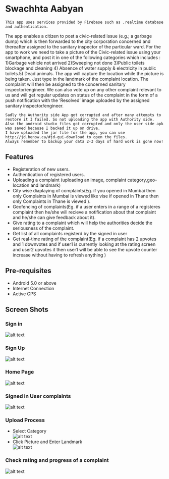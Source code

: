 # Swachhta Aabyan
```
This app uses services provided by Firebase such as ,realtime database and authentication.
```
The app enables a citizen to post a civic-related issue (e.g.; a garbage dump) which is then forwarded to the city corporation concerned and thereafter assigned to the sanitary inspector of the particular ward. For the app to work we need to take a picture of the Civic-related issue using your smartphone, and post it in one of the following categories which includes : 1)Garbage vehicle not arrived 2)Sweeping not done 3)Public toilets blockage and cleaning 4) Absence of water supply & electricity in public toilets.5) Dead animals. The app will capture the location while the picture is being taken. Just type in the landmark of the complaint location. The complaint will then be assigned to the concerned sanitary inspector/engineer.
We can also vote up on any other complaint relevant to us and will get regular updates on status of the complaint in the form of a push notification with the ‘Resolved’ image uploaded by the assigned sanitary inspector/engineer.
```
Sadly the Authority side App got corrupted and after many attempts to restore it I failed. So not uploading the app with Authority side.
Also the android studio files got corrupted and only the user side apk was saved because I backed it up on drive.
I have uploaded the jar file for the app, you can use http://jd.benow.ca/#jd-gui-download to open the files.
Always remember to backup your data 2-3 days of hard work is gone now!
```

## Features
* Registeration of new users.
* Authentication of registered users.
* Uploading a complaint (uploading an image, complaint category,geo-location and landmark)
* City wise diaplaying of complaints(Eg. if you opened in Mumbai then only Complaints in Mumbai is viewed like vise if opened in Thane then only Complaints in Thane is viewed ).
* Geofencing of complaints(Eg. if a user enters in a range of a registeres complaint then he/she will recieve a notification about that complaint and he/she can give feedback about it).
* Give rating to a complaint which will help the authorities decide the seriousness of the complaint.
* Get list of all complaints registerd by the signed in user
* Get real-time rating of the complaint(Eg. if a complaint has  2 upvotes and 1 downvotes and if  user1 is currently looking at the rating screen and  user2 upvotes it then user1 will be able to see the upvote counter increase without having to refresh anything )

## Pre-requisites
* Android 5.0  or above
* Internet Connection
* Active GPS

## Screen Shots
### Sign in
![alt text](outputs/signin.png)
### Sign Up
![alt text](outputs/signup.png)
### Home Page
![alt text](outputs/home.png)
### Signed in User complaints
![alt text](outputs/user_complaint.png)
### Upload Process
* Select Category<br>
![alt text](outputs/sel_category.png)
* Click Picture and Enter Landmark<br>
![alt text](outputs/submit.png)
### Check rating and progress of a complaint
![alt text](outputs/rating.png)



